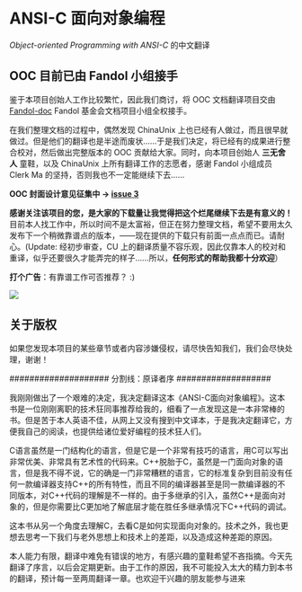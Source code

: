 # ANSI-C 面向对象编程 #
_Object-oriented Programming with ANSI-C_ 的中文翻译

## OOC 目前已由 Fandol 小组接手 ##

鉴于本项目创始人工作比较繁忙，因此我们商讨，将 OOC 文档翻译项目交由 [Fandol-doc](http://code.google.com/p/fandol-doc) Fandol 基金会文档项目小组全权接手。

在我们整理文档的过程中，偶然发现 ChinaUnix 上也已经有人做过，而且很早就做过。但是他们的翻译也是半途而废状……于是我们决定，将已经有的成果进行整合校对，然后做出完整版本的 OOC 贡献给大家。同时，向本项目创始人 **三无舍人** 童鞋，以及 ChinaUnix 上所有翻译工作的志愿者，感谢 Fandol 小组成员 Clerk Ma 的坚持，否则我也不一定能继续下去……

**OOC 封面设计意见征集中 -> [issue 3](https://code.google.com/p/ooc/issues/detail?id=3)**

**感谢关注该项目的您，是大家的下载量让我觉得把这个烂尾继续下去是有意义的！**
目前本人找工作中，所以时间不是太富裕，但正在努力整理文档，希望不要用太久发布下一个稍微靠谱点的版本，——现在提供的下载只有前面一点点而已。请耐心。(Update: 经初步审查，CU 上的翻译质量不容乐观，因此仅靠本人的校对和重译，似乎还要很久才能弄完的样子……所以，**任何形式的帮助我都十分欢迎**）

**打个广告**：有靠谱工作可否推荐？ :)

[![](http://ooc.googlecode.com/files/ooc-cover-small.png)](http://code.google.com/p/ooc/downloads/list)

## 关于版权 ##
如果您发现本项目的某些章节或者内容涉嫌侵权，请尽快告知我们，我们会尽快处理，谢谢！

#################### 分割线：原译者序 ###################

我刚刚做出了一个艰难的决定，我决定翻译这本《ANSI-C面向对象编程》。这本书是一位刚刚离职的技术狂同事推荐给我的，细看了一点发现这是一本非常棒的书。但是苦于本人英语不佳，从网上又没有搜到中文译本，于是我决定翻译它，方便我自己的阅读，也提供给诸位爱好编程的技术狂人们。

C语言虽然是一门结构化的语言，但是它是一个非常有技巧的语言，用C可以写出非常优美、非常具有艺术性的代码来。C++脱胎于C，虽然是一门面向对象的语言，但是我不得不说，它的确是一门非常糟糕的语言，它的标准复杂到目前没有任何一款编译器支持C++的所有特性，而且不同的编译器甚至是同一款编译器的不同版本，对C++代码的理解是不一样的。由于多继承的引入，虽然C++是面向对象的，但是你需要比C更加地了解底层才能在胜任多继承情况下C++代码的调试。

这本书从另一个角度去理解C，去看C是如何实现面向对象的。技术之外，我也更想去思考一下我们与老外思想上和技术上的差距，以及造成这种差距的原因。

本人能力有限，翻译中难免有错误的地方，有感兴趣的童鞋希望不吝指摘。今天先翻译了序言，以后会定期更新。由于工作的原因，我不可能投入太大的精力到本书的翻译，预计每一至两周翻译一章。也欢迎干兴趣的朋友能参与进来